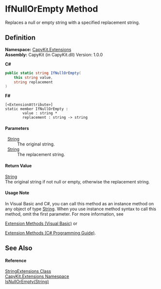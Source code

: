 # IfNullOrEmpty Method


Replaces a null or empty string with a specified replacement string.



## Definition
**Namespace:** <a href="N_CapyKit_Extensions.md">CapyKit.Extensions</a>  
**Assembly:** CapyKit (in CapyKit.dll) Version: 1.0.0

**C#**
``` C#
public static string IfNullOrEmpty(
	this string value,
	string replacement
)
```
**F#**
``` F#
[<ExtensionAttribute>]
static member IfNullOrEmpty : 
        value : string * 
        replacement : string -> string 
```



#### Parameters
<dl><dt>  <a href="https://learn.microsoft.com/dotnet/api/system.string" target="_blank" rel="noopener noreferrer">String</a></dt><dd>The original string.</dd><dt>  <a href="https://learn.microsoft.com/dotnet/api/system.string" target="_blank" rel="noopener noreferrer">String</a></dt><dd>The replacement string.</dd></dl>

#### Return Value
<a href="https://learn.microsoft.com/dotnet/api/system.string" target="_blank" rel="noopener noreferrer">String</a>  
The original string if not null or empty, otherwise the replacement string.

#### Usage Note
In Visual Basic and C#, you can call this method as an instance method on any object of type <a href="https://learn.microsoft.com/dotnet/api/system.string" target="_blank" rel="noopener noreferrer">String</a>. When you use instance method syntax to call this method, omit the first parameter. For more information, see <a href="https://docs.microsoft.com/dotnet/visual-basic/programming-guide/language-features/procedures/extension-methods" target="_blank" rel="noopener noreferrer">

Extension Methods (Visual Basic)</a> or <a href="https://docs.microsoft.com/dotnet/csharp/programming-guide/classes-and-structs/extension-methods" target="_blank" rel="noopener noreferrer">

Extension Methods (C# Programming Guide)</a>.

## See Also


#### Reference
<a href="T_CapyKit_Extensions_StringExtensions.md">StringExtensions Class</a>  
<a href="N_CapyKit_Extensions.md">CapyKit.Extensions Namespace</a>  
<a href="https://learn.microsoft.com/dotnet/api/system.string.isnullorempty" target="_blank" rel="noopener noreferrer">IsNullOrEmpty(String)</a>  
